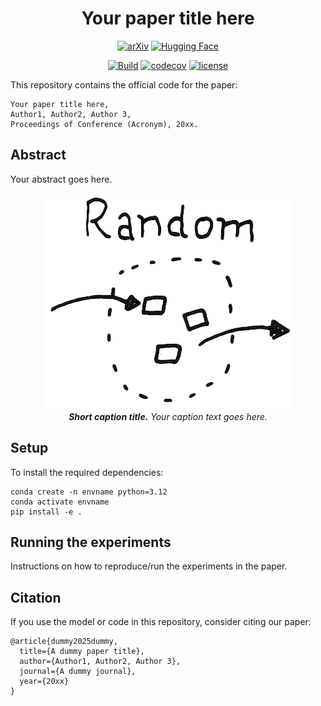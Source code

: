 <div align="center">

# Your paper title here

[![arXiv](https://img.shields.io/badge/arXiv-2508.09925-b31b1b.svg)](https://arxiv.org/abs/2508.09925)
[![Hugging Face](https://img.shields.io/badge/%F0%9F%A4%97%20Hugging%20Face-Paper-yellow)](https://huggingface.co/papers/2508.09925)

[![Build](https://github.com/nennomp/research-code-template/actions/workflows/build.yml/badge.svg?branch=master)](https://github.com/nennomp/research-code-template/actions/workflows/build.yml)
[![codecov](https://codecov.io/gh/nennomp/research-code-template/graph/badge.svg?token=I2DYLK8NTD)](https://codecov.io/gh/nennomp/research-code-template)
[![license](https://img.shields.io/badge/License-MIT-green.svg?labelColor=gray)](https://github.com/nennomp/research-code-template)

</div>

This repository contains the official code for the paper:

```
Your paper title here,
Author1, Author2, Author 3,
Proceedings of Conference (Acronym), 20xx.
```

## Abstract
Your abstract goes here.

<div align="center">
  <img src="assets/figure-1.png?raw=true" alt="Model" title="Model">
  <figcaption><em><strong>Short caption title.</strong> Your caption text goes here.</em></figcaption>
</div>

## Setup
To install the required dependencies:
```
conda create -n envname python=3.12
conda activate envname
pip install -e .
```

## Running the experiments
Instructions on how to reproduce/run the experiments in the paper.

## Citation
If you use the model or code in this repository, consider citing our paper:
```
@article{dummy2025dummy,
  title={A dummy paper title},
  author={Author1, Author2, Author 3},
  journal={A dummy journal},
  year={20xx}
}
```